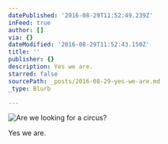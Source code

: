 ```yaml
---
datePublished: '2016-08-29T11:52:49.239Z'
inFeed: true
author: []
via: {}
dateModified: '2016-08-29T11:52:43.150Z'
title: ''
publisher: {}
description: Yes we are.
starred: false
sourcePath: _posts/2016-08-29-yes-we-are.md
_type: Blurb

---
```

![Are we looking for a circus?](https://the-grid-user-content.s3-us-west-2.amazonaws.com/5e4ee97a-2563-4c5a-b5ea-e440db334de8.jpg)

Yes we are.